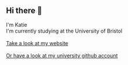 ## Hi there 👋<br>
I'm Katie<br>
I'm currently studying at the University of Bristol <br> <br>
[Take a look at my website](https://katiepambakian.github.io)<br><br>
[Or have a look at my university github account](https://github.com/katiepambakianbris)

<!--
**katiepambakian/katiepambakian** is a ✨ _special_ ✨ repository because its `README.md` (this file) appears on your GitHub profile.

Here are some ideas to get you started:

- 🔭 I’m currently working on ...
- 🌱 I’m currently learning ...
- 👯 I’m looking to collaborate on ...
- 🤔 I’m looking for help with ...
- 💬 Ask me about ...
- 📫 How to reach me: ...
- 😄 Pronouns: ...
- ⚡ Fun fact: ...
-->
